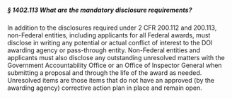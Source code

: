 ##### § 1402.113 What are the mandatory disclosure requirements? #####

In addition to the disclosures required under 2 CFR 200.112 and 200.113, non-Federal entities, including applicants for all Federal awards, must disclose in writing any potential or actual conflict of interest to the DOI awarding agency or pass-through entity. Non-Federal entities and applicants must also disclose any outstanding unresolved matters with the Government Accountability Office or an Office of Inspector General when submitting a proposal and through the life of the award as needed. Unresolved items are those items that do not have an approved (by the awarding agency) corrective action plan in place and remain open.